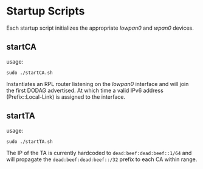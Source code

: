 # Startup Scripts
Each startup script initializes the appropriate *lowpan0* and *wpan0* devices.

## startCA
usage:

    sudo ./startCA.sh

Instantiates an RPL router listening on the *lowpan0* interface and will join
the first DODAG advertised. At which time a valid IPv6 address (Prefix::Local-Link)
is assigned to the interface.


## startTA
usage:

    sudo ./startTA.sh


The IP of the TA is currently hardcoded to `dead:beef:dead:beef::1/64` and will
propagate the `dead:beef:dead:beef::/32` prefix to each CA within range.
